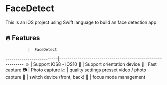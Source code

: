 # FaceDetect

This is an iOS project using Swift language to build an face detection app
## :fire: Features


              |  FaceDetect
--------------------------|------------------------------------------------------------
:relaxed: | Support iOS8 - iOS10
:triangular_ruler: | Support orientation device
:checkered_flag: | Fast capture
:camera: | Photo capture
:chart_with_upwards_trend: | quality settings presset video / photo capture
:raising_hand: | switch device (front, back)
:mag_right: | focus mode management
